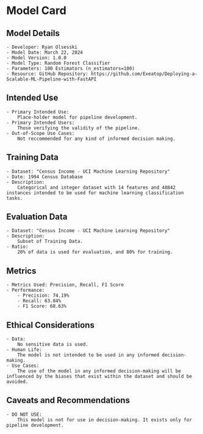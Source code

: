 # Model Card

## Model Details

	- Developer: Ryan Olsesski
	- Model Date: March 22, 2024
	- Model Version: 1.0.0
	- Model Type: Random Forest Classifier
	- Parameters: 100 Estimators (n_estimators=100)
	- Resource: GitHub Repository: https://github.com/Exeatop/Deploying-a-Scalable-ML-Pipeline-with-FastAPI

## Intended Use

	- Primary Intended Use:
		Place-holder model for pipeline development.
	- Primary Intended Users:
		Those verifying the validity of the pipeline.
	- Out-of-Scope Use Cases:
		Not reccommended for any kind of informed decision making.
		
## Training Data

	- Dataset: "Census Income - UCI Machine Learning Repository"
	- Date: 1994 Census Database
	- Description:
		Categorical and integer dataset with 14 features and 48842 instances intended to be used for machine learning classification tasks.
		

## Evaluation Data

	- Dataset: "Census Income - UCI Machine Learning Repository"
	- Description:
		Subset of Training Data.
	- Ratio:
		20% of data is used for evaluation, and 80% for training.

## Metrics

	- Metrics Used: Precision, Recall, F1 Score
	- Performance:
		- Precision: 74.19%
		- Recall: 63.84%
		- F1 Score: 68.63%

## Ethical Considerations

	- Data:
		No sensitive data is used.
	- Human Life:
		The model is not intended to be used in any informed decision-making.
	- Use Cases:
		The use of the model in any informed decision-making will be influenced by the biases that exist within the dataset and should be avoided.

## Caveats and Recommendations

	- DO NOT USE:
		This model is not for use in decision-making. It exists only for pipeline development.
